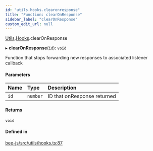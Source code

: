 ```yaml
---
id: "utils.hooks.clearonresponse"
title: "Function: clearOnResponse"
sidebar_label: "clearOnResponse"
custom_edit_url: null
---
```


[Utils](../modules/utils.md).[Hooks](../modules/utils.hooks.md).clearOnResponse

▸ **clearOnResponse**(`id`): `void`

Function that stops forwarding new responses to associated listener callback

#### Parameters

| Name | Type | Description |
| :------ | :------ | :------ |
| `id` | `number` | ID that onResponse returned |

#### Returns

`void`

#### Defined in

[bee-js/src/utils/hooks.ts:87](https://github.com/ethersphere/bee-js/blob/74056cb/src/utils/hooks.ts#L87)
